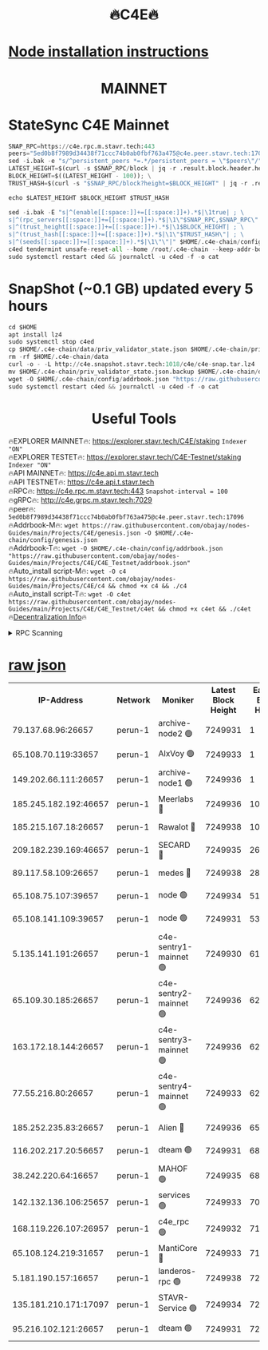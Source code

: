 <h1 align="center"> 🔥C4E🔥</h1>

[Node installation instructions](https://github.com/obajay/nodes-Guides/tree/main/Projects/C4E)
=

<h1 align="center"> MAINNET</h1>

# StateSync C4E Mainnet
```python
SNAP_RPC=https://c4e.rpc.m.stavr.tech:443
peers="5ed0b8f7989d34438f71ccc74b0ab0fbf763a475@c4e.peer.stavr.tech:17096"
sed -i.bak -e "s/^persistent_peers *=.*/persistent_peers = \"$peers\"/" $HOME/.c4e-chain/config/config.toml
LATEST_HEIGHT=$(curl -s $SNAP_RPC/block | jq -r .result.block.header.height); \
BLOCK_HEIGHT=$((LATEST_HEIGHT - 100)); \
TRUST_HASH=$(curl -s "$SNAP_RPC/block?height=$BLOCK_HEIGHT" | jq -r .result.block_id.hash)

echo $LATEST_HEIGHT $BLOCK_HEIGHT $TRUST_HASH

sed -i.bak -E "s|^(enable[[:space:]]+=[[:space:]]+).*$|\1true| ; \
s|^(rpc_servers[[:space:]]+=[[:space:]]+).*$|\1\"$SNAP_RPC,$SNAP_RPC\"| ; \
s|^(trust_height[[:space:]]+=[[:space:]]+).*$|\1$BLOCK_HEIGHT| ; \
s|^(trust_hash[[:space:]]+=[[:space:]]+).*$|\1\"$TRUST_HASH\"| ; \
s|^(seeds[[:space:]]+=[[:space:]]+).*$|\1\"\"|" $HOME/.c4e-chain/config/config.toml
c4ed tendermint unsafe-reset-all --home /root/.c4e-chain --keep-addr-book
sudo systemctl restart c4ed && journalctl -u c4ed -f -o cat
```
# SnapShot (~0.1 GB) updated every 5 hours
```python
cd $HOME
apt install lz4
sudo systemctl stop c4ed
cp $HOME/.c4e-chain/data/priv_validator_state.json $HOME/.c4e-chain/priv_validator_state.json.backup
rm -rf $HOME/.c4e-chain/data
curl -o - -L http://c4e.snapshot.stavr.tech:1018/c4e/c4e-snap.tar.lz4 | lz4 -c -d - | tar -x -C $HOME/.c4e-chain --strip-components 2
mv $HOME/.c4e-chain/priv_validator_state.json.backup $HOME/.c4e-chain/data/priv_validator_state.json
wget -O $HOME/.c4e-chain/config/addrbook.json "https://raw.githubusercontent.com/obajay/nodes-Guides/main/Projects/C4E/addrbook.json"
sudo systemctl restart c4ed && journalctl -u c4ed -f -o cat
```
 <h1 align="center"> Useful Tools</h1>

🔥EXPLORER MAINNET🔥:  https://explorer.stavr.tech/C4E/staking            `Indexer "ON"` \
🔥EXPLORER TESTET🔥:   https://explorer.stavr.tech/C4E-Testnet/staking     `Indexer "ON"` \
🔥API MAINNET🔥:       https://c4e.api.m.stavr.tech \
🔥API TESTNET🔥:       https://c4e.api.t.stavr.tech \
🔥RPC🔥:               https://c4e.rpc.m.stavr.tech:443                  `Snapshot-interval = 100` \
🔥gRPC🔥:              http://c4e.grpc.m.stavr.tech:7029 \
🔥peer🔥:              `5ed0b8f7989d34438f71ccc74b0ab0fbf763a475@c4e.peer.stavr.tech:17096` \
🔥Addrbook-M🔥:    ```wget https://raw.githubusercontent.com/obajay/nodes-Guides/main/Projects/C4E/genesis.json -O $HOME/.c4e-chain/config/genesis.json``` \
🔥Addrbook-T🔥:    ```wget -O $HOME/.c4e-chain/config/addrbook.json "https://raw.githubusercontent.com/obajay/nodes-Guides/main/Projects/C4E/C4E_Testnet/addrbook.json"``` \
🔥Auto_install script-M🔥: ```wget -O c4 https://raw.githubusercontent.com/obajay/nodes-Guides/main/Projects/C4E/c4 && chmod +x c4 && ./c4``` \
🔥Auto_install script-T🔥: ```wget -O c4et https://raw.githubusercontent.com/obajay/nodes-Guides/main/Projects/C4E/C4E_Testnet/c4et && chmod +x c4et && ./c4et``` \
🔥[Decentralization Info](https://github.com/obajay/StateSync-snapshots/tree/main/Projects/C4E/Decentralization)🔥




<details>
<summary>RPC Scanning</summary>

<h2 align="center"> We scan nodes in real time every 4 hours. And we provide the final result of RPC endpoints.
We cannot influence the operation of these nodes in any way. </h2>


```python
If Voting Power is higher than 0 --> then the Node is a validator of the network and may be subject to attack and be a potential threat to the chain.
```
```python
We marked such validators with a red symbol
```

</details>

[raw json](https://rpc-check.c4e.stavr.tech/c4e/rpc-c4e-result.json)
=



<table><tr><th>IP-Address</th><th>Network</th><th>Moniker</th><th>Latest Block Height</th><th>Earliest Block Height</th><th>Catching Up</th><th>Tx Index</th><th>Voting Power</th><th>Scan Time</th></tr><tr><td>79.137.68.96:26657</td><td>perun-1</td><td>archive-node2 🟢</td><td>7249931</td><td>1</td><td>False</td><td>on</td><td>0</td><td>2024-02-19T23:30:04.234458581UTC</td></tr><tr><td>65.108.70.119:33657</td><td>perun-1</td><td>AlxVoy 🟢</td><td>7249933</td><td>1</td><td>False</td><td>on</td><td>0</td><td>2024-02-19T23:30:18.250461733UTC</td></tr><tr><td>149.202.66.111:26657</td><td>perun-1</td><td>archive-node1 🟢</td><td>7249936</td><td>1</td><td>False</td><td>on</td><td>0</td><td>2024-02-19T23:30:35.009451647UTC</td></tr><tr><td>185.245.182.192:46657</td><td>perun-1</td><td>Meerlabs 🔴</td><td>7249936</td><td>1051501</td><td>False</td><td>on</td><td>344602</td><td>2024-02-19T23:30:42.327941045UTC</td></tr><tr><td>185.215.167.18:26657</td><td>perun-1</td><td>Rawalot 🔴</td><td>7249938</td><td>1090501</td><td>False</td><td>on</td><td>450004</td><td>2024-02-19T23:30:53.881158605UTC</td></tr><tr><td>209.182.239.169:46657</td><td>perun-1</td><td>SECARD 🔴</td><td>7249935</td><td>2616101</td><td>False</td><td>off</td><td>749302</td><td>2024-02-19T23:30:30.181183036UTC</td></tr><tr><td>89.117.58.109:26657</td><td>perun-1</td><td>medes 🔴</td><td>7249938</td><td>2826001</td><td>False</td><td>off</td><td>890936</td><td>2024-02-19T23:30:49.102816125UTC</td></tr><tr><td>65.108.75.107:39657</td><td>perun-1</td><td>node 🟢</td><td>7249934</td><td>5198801</td><td>False</td><td>on</td><td>0</td><td>2024-02-19T23:30:21.264011801UTC</td></tr><tr><td>65.108.141.109:39657</td><td>perun-1</td><td>node 🟢</td><td>7249931</td><td>5303301</td><td>False</td><td>on</td><td>0</td><td>2024-02-19T23:30:06.669185389UTC</td></tr><tr><td>5.135.141.191:26657</td><td>perun-1</td><td>c4e-sentry1-mainnet 🟢</td><td>7249930</td><td>6198001</td><td>False</td><td>on</td><td>0</td><td>2024-02-19T23:30:03.305389119UTC</td></tr><tr><td>65.109.30.185:26657</td><td>perun-1</td><td>c4e-sentry2-mainnet 🟢</td><td>7249936</td><td>6238301</td><td>False</td><td>on</td><td>0</td><td>2024-02-19T23:30:41.973143046UTC</td></tr><tr><td>163.172.18.144:26657</td><td>perun-1</td><td>c4e-sentry3-mainnet 🟢</td><td>7249936</td><td>6239001</td><td>False</td><td>on</td><td>0</td><td>2024-02-19T23:30:42.658069714UTC</td></tr><tr><td>77.55.216.80:26657</td><td>perun-1</td><td>c4e-sentry4-mainnet 🟢</td><td>7249933</td><td>6241001</td><td>False</td><td>on</td><td>0</td><td>2024-02-19T23:30:17.914570025UTC</td></tr><tr><td>185.252.235.83:26657</td><td>perun-1</td><td>Alien 🔴</td><td>7249936</td><td>6502501</td><td>False</td><td>on</td><td>648179</td><td>2024-02-19T23:30:35.344763946UTC</td></tr><tr><td>116.202.217.20:56657</td><td>perun-1</td><td>dteam 🟢</td><td>7249931</td><td>6800901</td><td>False</td><td>on</td><td>0</td><td>2024-02-19T23:30:03.563217680UTC</td></tr><tr><td>38.242.220.64:16657</td><td>perun-1</td><td>MAHOF 🟢</td><td>7249935</td><td>6885501</td><td>False</td><td>on</td><td>0</td><td>2024-02-19T23:30:32.621559378UTC</td></tr><tr><td>142.132.136.106:25657</td><td>perun-1</td><td>services 🟢</td><td>7249933</td><td>7012001</td><td>False</td><td>on</td><td>0</td><td>2024-02-19T23:30:20.861755094UTC</td></tr><tr><td>168.119.226.107:26957</td><td>perun-1</td><td>c4e_rpc 🟢</td><td>7249932</td><td>7149932</td><td>False</td><td>on</td><td>0</td><td>2024-02-19T23:30:11.105675395UTC</td></tr><tr><td>65.108.124.219:31657</td><td>perun-1</td><td>MantiCore 🔴</td><td>7249933</td><td>7149933</td><td>False</td><td>off</td><td>729292</td><td>2024-02-19T23:30:17.539475042UTC</td></tr><tr><td>5.181.190.157:16657</td><td>perun-1</td><td>landeros-rpc 🟢</td><td>7249938</td><td>7237501</td><td>False</td><td>on</td><td>0</td><td>2024-02-19T23:30:53.544867913UTC</td></tr><tr><td>135.181.210.171:17097</td><td>perun-1</td><td>STAVR-Service 🟢</td><td>7249934</td><td>7248001</td><td>False</td><td>on</td><td>0</td><td>2024-02-19T23:30:21.671210086UTC</td></tr><tr><td>95.216.102.121:26657</td><td>perun-1</td><td>dteam 🟢</td><td>7249931</td><td>7249501</td><td>False</td><td>on</td><td>0</td><td>2024-02-19T23:30:03.899175853UTC</td></tr></table>
